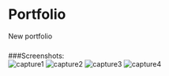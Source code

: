 # Portfolio
New portfolio
###

###Screenshots:
<br>
![capture1](https://user-images.githubusercontent.com/54227198/79071988-fb326c80-7d21-11ea-86d2-ba50ac6d57f9.JPG)
![capture2](https://user-images.githubusercontent.com/54227198/79071992-fc639980-7d21-11ea-9b58-7ef40ea6bf97.JPG)
![capture3](https://user-images.githubusercontent.com/54227198/79071993-fcfc3000-7d21-11ea-8293-462454fc7596.JPG)
![capture4](https://user-images.githubusercontent.com/54227198/79071994-fd94c680-7d21-11ea-93fe-1ab98087be7f.JPG)

###
